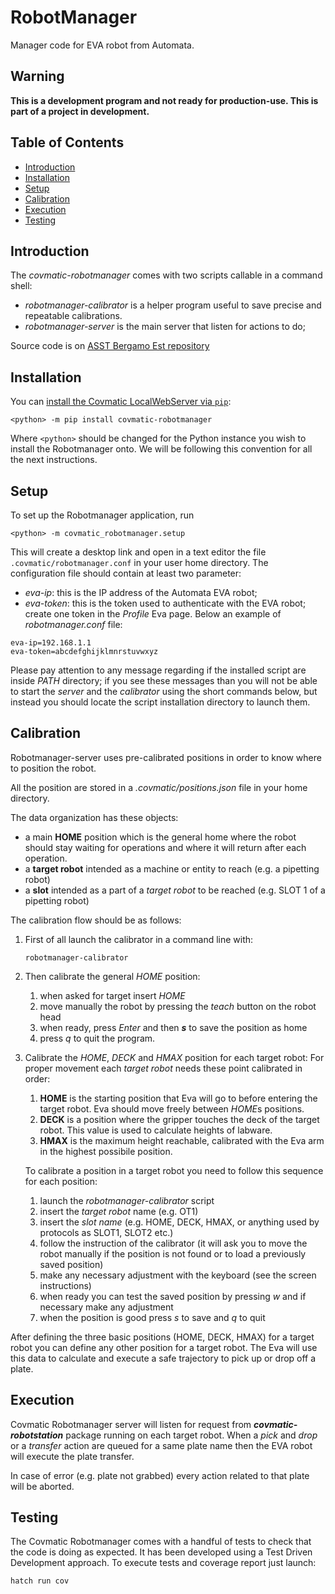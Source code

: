 # RobotManager
Manager code for EVA robot from Automata.

## Warning
**This is a development program and not ready for production-use.
This is part of a project in development.**

## Table of Contents
* [Introduction](#introduction)
* [Installation](#installation)
* [Setup](#setup)
* [Calibration](#calibration)
* [Execution](#execution)
* [Testing](#testing)

## Introduction

The *covmatic-robotmanager* comes with two scripts callable in a command shell:
- *robotmanager-calibrator* is a helper program useful to save precise and repeatable calibrations.
- *robotmanager-server* is the main server that listen for actions to do;

Source code is on [ASST Bergamo Est repository](https://github.com/ASST-Bergamo-Est/covmatic-robotmanager)


## Installation

You can [install the Covmatic LocalWebServer via `pip`](https://pypi.org/project/covmatic-robotmanager):
```
<python> -m pip install covmatic-robotmanager
```
Where `<python>` should be changed for the Python instance you wish to install the Robotmanager onto. We will be following this convention for all the next instructions. 

## Setup
To set up the Robotmanager application, run
```
<python> -m covmatic_robotmanager.setup
``` 
This will create a desktop link and open in a text editor the file `.covmatic/robotmanager.conf` in your user home directory.
The configuration file should contain at least two parameter:
- *eva-ip*: this is the IP address of the Automata EVA robot;
- *eva-token*: this is the token used to authenticate with the EVA robot; create one token in the *Profile* Eva page.
Below an example of *robotmanager.conf* file:
```
eva-ip=192.168.1.1
eva-token=abcdefghijklmnrstuvwxyz
```

Please pay attention to any message regarding if the installed script are inside *PATH* directory; 
if you see these messages than you will not be able to start the *server* and the *calibrator* using the short commands
below, but instead you should locate the script installation directory to launch them.

## Calibration

Robotmanager-server uses pre-calibrated positions in order to know where to position the robot.

All the position are stored in a *.covmatic/positions.json* file in your home directory.

The data organization has these objects:
- a main **HOME** position which is the general home where the robot should stay waiting for operations and where it will return after each operation.
- a **target robot** intended as a machine or entity to reach (e.g. a pipetting robot)
- a **slot** intended as a part of a *target robot* to be reached (e.g. SLOT 1 of a pipetting robot)

The calibration flow should be as follows:

1. First of all launch the calibrator in a command line with:
   ```
   robotmanager-calibrator
   ```

2. Then calibrate the general *HOME* position:

   1. when asked for target insert *HOME*
   2. move manually the robot by pressing the *teach* button on the robot head
   3. when ready, press *Enter* and then ***s*** to save the position as home
   4. press _q_ to quit the program.

3. Calibrate the *HOME*, *DECK* and *HMAX* position for each target robot:
   For proper movement each *target robot* needs these point calibrated in order:
   1. **HOME** is the starting position that Eva will go to before entering the target robot.
         Eva should move freely between *HOME*s positions.
   2. **DECK** is a position where the gripper touches the deck of the target robot.
      This value is used to calculate heights of labware.
   3. **HMAX** is the maximum height reachable, calibrated with the Eva arm in the highest possibile position.
   
   To calibrate a position in a target robot you need to follow this sequence for each position:
   1. launch the *robotmanager-calibrator* script
   2. insert the *target robot* name (e.g. OT1)
   3. insert the *slot name* (e.g. HOME, DECK, HMAX, or anything used by protocols as SLOT1, SLOT2 etc.)
   4. follow the instruction of the calibrator (it will ask you to move the robot manually if the position is not found
   or to load a previously saved position)
   5. make any necessary adjustment with the keyboard (see the screen instructions)
   6. when ready you can test the saved position by pressing *w* and if necessary make any adjustment
   7. when the position is good press *s* to save and *q* to quit

After defining the three basic positions (HOME, DECK, HMAX) for a target robot you can define any other position for a target robot.
The Eva will use this data to calculate and execute a safe trajectory to pick up or drop off a plate.

## Execution

Covmatic Robotmanager server will listen for request from ***covmatic-robotstation*** package running on each target robot.
When a *pick* and *drop* or a *transfer* action are queued for a same plate name then the EVA robot will execute the plate transfer.

In case of error (e.g. plate not grabbed) every action related to that plate will be aborted.

## Testing

The Covmatic Robotmanager comes with a handful of tests to check that the code is doing as expected. 
It has been developed using a Test Driven Development approach.
To execute tests and coverage report just launch:
```
hatch run cov
```
